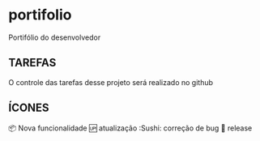 # portifolio
Portifólio do desenvolvedor
## TAREFAS

O controle das tarefas desse projeto será realizado no github

## ÍCONES

:package: Nova funcionalidade
:up: atualização
:Sushi: correção de bug
:checkered_flag: release